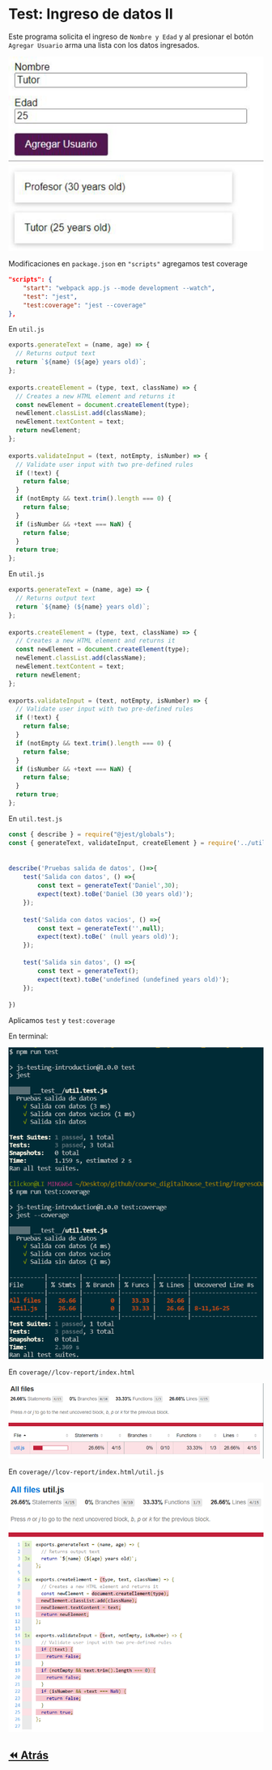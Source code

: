 # Test: Ingreso de datos II

Este programa solicita el ingreso de `Nombre y Edad` y al presionar el botón `Agregar Usuario` arma una lista con los datos ingresados.

![img](../img/cp21.png)

Modificaciones en `package.json` en `"scripts"` agregamos test coverage

```json
"scripts": {
    "start": "webpack app.js --mode development --watch",
    "test": "jest",
    "test:coverage": "jest --coverage"
},
```
En `util.js`

```js
exports.generateText = (name, age) => {
  // Returns output text
  return `${name} (${age} years old)`;
};

exports.createElement = (type, text, className) => {
  // Creates a new HTML element and returns it
  const newElement = document.createElement(type);
  newElement.classList.add(className);
  newElement.textContent = text;
  return newElement;
};

exports.validateInput = (text, notEmpty, isNumber) => {
  // Validate user input with two pre-defined rules
  if (!text) {
    return false;
  }
  if (notEmpty && text.trim().length === 0) {
    return false;
  }
  if (isNumber && +text === NaN) {
    return false;
  }
  return true;
};
```

En `util.js`
```js
exports.generateText = (name, age) => {
  // Returns output text
  return `${name} (${name} years old)`;
};

exports.createElement = (type, text, className) => {
  // Creates a new HTML element and returns it
  const newElement = document.createElement(type);
  newElement.classList.add(className);
  newElement.textContent = text;
  return newElement;
};

exports.validateInput = (text, notEmpty, isNumber) => {
  // Validate user input with two pre-defined rules
  if (!text) {
    return false;
  }
  if (notEmpty && text.trim().length === 0) {
    return false;
  }
  if (isNumber && +text === NaN) {
    return false;
  }
  return true;
};
```

En `util.test.js`

```js
const { describe } = require("@jest/globals");
const { generateText, validateInput, createElement } = require('../util.js');


describe('Pruebas salida de datos', ()=>{
    test('Salida con datos', () =>{
        const text = generateText('Daniel',30);
        expect(text).toBe('Daniel (30 years old)');
    });
      
    test('Salida con datos vacios', () =>{
        const text = generateText('',null);
        expect(text).toBe(' (null years old)');    
    });
    
    test('Salida sin datos', () =>{
        const text = generateText();
        expect(text).toBe('undefined (undefined years old)');    
    });

})
```
Aplicamos `test` y `test:coverage`

En terminal:

![img](../img/cp31.png)

En `coverage//lcov-report/index.html`

![img](../img/cp32.png)

En `coverage//lcov-report/index.html/util.js` 

![img](../img/cp33.png)



## [⏪ Atrás](../README.md)